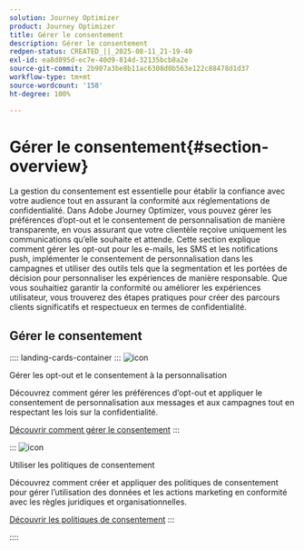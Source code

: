```yaml
---
solution: Journey Optimizer
product: Journey Optimizer
title: Gérer le consentement
description: Gérer le consentement
redpen-status: CREATED_||_2025-08-11_21-19-40
exl-id: ea8d895d-ec7e-40d9-814d-32135bcb8a2e
source-git-commit: 2b907a3be8b11ac6308d0b563e122c88478d1d37
workflow-type: tm+mt
source-wordcount: '158'
ht-degree: 100%

---
```


# Gérer le consentement{#section-overview}

La gestion du consentement est essentielle pour établir la confiance avec votre audience tout en assurant la conformité aux réglementations de confidentialité. Dans Adobe Journey Optimizer, vous pouvez gérer les préférences d’opt-out et le consentement de personnalisation de manière transparente, en vous assurant que votre clientèle reçoive uniquement les communications qu’elle souhaite et attende. Cette section explique comment gérer les opt-out pour les e-mails, les SMS et les notifications push, implémenter le consentement de personnalisation dans les campagnes et utiliser des outils tels que la segmentation et les portées de décision pour personnaliser les expériences de manière responsable. Que vous souhaitiez garantir la conformité ou améliorer les expériences utilisateur, vous trouverez des étapes pratiques pour créer des parcours clients significatifs et respectueux en termes de confidentialité.

## Gérer le consentement

:::: landing-cards-container
:::
![icon](https://cdn.experienceleague.adobe.com/icons/shield-halved.svg)

Gérer les opt-out et le consentement à la personnalisation

Découvrez comment gérer les préférences d’opt-out et appliquer le consentement de personnalisation aux messages et aux campagnes tout en respectant les lois sur la confidentialité.

[Découvrir comment gérer le consentement](../using/privacy/opt-out.md)
:::

:::
![icon](https://cdn.experienceleague.adobe.com/icons/gear.svg?lang=fr)

Utiliser les politiques de consentement

Découvrez comment créer et appliquer des politiques de consentement pour gérer l’utilisation des données et les actions marketing en conformité avec les règles juridiques et organisationnelles.

[Découvrir les politiques de consentement](../using/action/consent.md)
:::

::::
